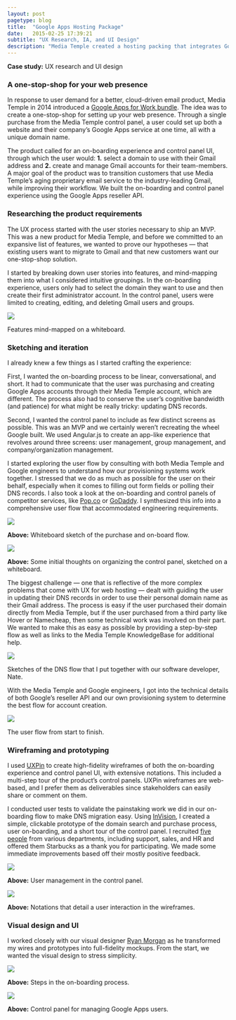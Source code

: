 ```yaml
---
layout: post
pagetype: blog
title:  "Google Apps Hosting Package"
date:   2015-02-25 17:39:21
subtitle: "UX Research, IA, and UI Design"
description: "Media Temple created a hosting packing that integrates Google Apps for Work to create a one-stop-shop for setting up a web presence. Through a single purchase from the Media Temple control panel, a user could set up both a website and their company&rsquo;s Google Apps service at one time, all with a unique domain name. I designed an on-boarding experience and control panel UI that makes this entire process simple."
---
```


<p class="subtitle"><strong>Case study:</strong> UX research and UI design</p>

<h3>A one-stop-shop for your web presence</h3>

In response to user demand for a better, cloud-driven email product, Media Temple in 2014 introduced a [Google Apps for Work bundle][mtgoogleapps]. The idea was to create a one-stop-shop for setting up your web presence. Through a single purchase from the Media Temple control panel, a user could set up both a website and their company&rsquo;s Google Apps service at one time, all with a unique domain name.

The product called for an on-boarding experience and control panel UI, through which the user would: <strong>1.</strong> select a domain to use with their Gmail address and <strong>2.</strong> create and manage Gmail accounts for their team-members. A major goal of the product was to transition customers that use Media Temple&rsquo;s aging proprietary email service to the industry-leading Gmail, while improving their workflow. We built the on-boarding and control panel experience using the Google Apps reseller API.


<h3>Researching the product requirements</h3>

The UX process started with the user stories necessary to ship an MVP. This was a new product for Media Temple, and before we committed to an expansive list of features, we wanted to prove our hypotheses &mdash; that existing users want to migrate to Gmail and that new customers want our one-stop-shop solution.

I started by breaking down user stories into features, and mind-mapping them into what I considered intuitive groupings. In the on-boarding experience, users only had to select the domain they want to use and then create their first administrator account. In the control panel, users were limited to creating, editing, and deleting Gmail users and groups.

<img class="" src="/images/google-apps-mindmapping.jpg" />

<p class="caption">Features mind-mapped on a whiteboard.</p>





<h3>Sketching and iteration</h3>

I already knew a few things as I started crafting the experience:

First, I wanted the on-boarding process to be linear, conversational, and short. It had to communicate that the user was purchasing and creating Google Apps accounts through their Media Temple account, which are different. The process also had to conserve the user&rsquo;s cognitive bandwidth (and patience) for what might be really tricky: updating DNS records.

Second, I wanted the control panel to include as few distinct screens as possible. This was an MVP and we certainly weren&rsquo;t recreating the wheel Google built. We used Angular.js to create an app-like experience that revolves around three screens: user management, group management, and company/organization management.

I started exploring the user flow by consulting with both Media Temple and Google engineers to understand how our provisioning systems work together. I stressed that we do as much as possible for the user on their behalf, especially when it comes to filling out form fields or polling their DNS records. I also took a look at the on-boarding and control panels of competitor services, like [Pop.co][popco] or [GoDaddy][godaddyoffice]. I synthesized this info into a comprehensive user flow that accommodated engineering requirements.

<img class="large" src="/images/google-apps-flow-whiteboard.jpg" />

<p class="caption"><strong>Above:</strong> Whiteboard sketch of the purchase and on-board flow.</p>

<img class="large" src="/images/google-apps-ac-whiteboard.jpg" />

<p class="caption"><strong>Above:</strong> Some initial thoughts on organizing the control panel, sketched on a whiteboard.</p>



The biggest challenge &mdash; one that is reflective of the more complex problems that come with UX for web hosting &mdash; dealt with guiding the user in updating their DNS records in order to use their personal domain name as their Gmail address. The process is easy if the user purchased their domain directly from Media Temple, but if the user purchased from a third party like Hover or Namecheap, then some technical work was involved on their part. We wanted to make this as easy as possible by providing a step-by-step flow as well as links to the Media Temple KnowledgeBase for additional help.

<img class="" src="/images/google-apps-dns-whiteboard.jpg" />

<p class="caption">Sketches of the DNS flow that I put together with our software developer, Nate.</p>

With the Media Temple and Google engineers, I got into the technical details of both Google&rsquo;s reseller API and our own provisioning system to determine the best flow for account creation.

<img class="large" src="/images/google-apps-user-flow.png" />

<p class="caption">The user flow from start to finish.</p>




<h3>Wireframing and prototyping</h3>

I used [UXPin][uxpin] to create high-fidelity wireframes of both the on-boarding experience and control panel UI, with extensive notations. This included a multi-step tour of the product&rsquo;s control panels. UXPin wireframes are web-based, and I prefer them as deliverables since stakeholders can easily share or comment on them.

I conducted user tests to validate the painstaking work we did in our on-boarding flow to make DNS migration easy. Using [InVision][invision], I created a simple, clickable prototype of the domain search and purchase process, user on-boarding, and a short tour of the control panel. I recruited [five people][usertests] from various departments, including support, sales, and HR and offered them Starbucks as a thank you for participating. We made some immediate improvements based off their mostly positive feedback.

<img class="large" src="/images/google-apps-control-panel.png" />

<p class="caption"><strong>Above:</strong> User management in the control panel.</p>

<img class="large" src="/images/google-apps-ui-detail.png" />

<p class="caption"><strong>Above:</strong> Notations that detail a user interaction in the wireframes.</p>



<h3>Visual design and UI</h3>

I worked closely with our visual designer [Ryan Morgan][ryanmorgan] as he transformed my wires and prototypes into full-fidelity mockups. From the start, we wanted the visual design to stress simplicity.

<img class="" src="/images/google-apps-onboard-ui.png" />

<p class="caption"><strong>Above:</strong> Steps in the on-boarding process.</p>


<img class="" src="/images/google-apps-manage-user.png" />

<p class="caption"><strong>Above:</strong> Control panel for managing Google Apps users.</p>







[mtgoogleapps]: http://mediatemple.net/services/googleapps/
[popco]:    http://pop.co/
[godaddyoffice]: https://www.godaddy.com/business/office-365.aspx
[usertests]: http://www.nngroup.com/articles/how-many-test-users/
[uxpin]: http://uxpin.com/
[ryanmorgan]: http://900rpm.com/
[invision]: http://invisionapp.com/
